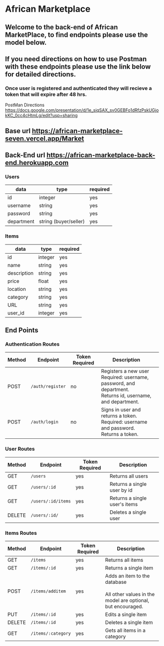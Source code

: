 # African Marketplace

## Welcome to the back-end of African MarketPlace, to find endpoints please use the model below.

## If you need directions on how to use Postman with these endpoints please use the link below for detailed directions.

### Once user is registered and authenticated they will recieve a token that will expire after 48 hrs.

PostMan Directions https://docs.google.com/presentation/d/1e_siqSAX_sv0GEBFo1dRfzPskUGjokKC_0cc4cHtmLg/edit?usp=sharing

## Base url https://african-marketplace-seven.vercel.app/Market

## Back-End url https://african-marketplace-back-end.herokuapp.com

### Users

| data       | type                  | required |
| ---------- | --------------------- | -------- |
| id         | integer               | yes      |
| username   | string                | yes      |
| password   | string                | yes      |
| department | string (buyer/seller) | yes      |

### Items

| data        | type    | required |
| ----------- | ------- | -------- |
| id          | integer | yes      |
| name        | string  | yes      |
| description | string  | yes      |
| price       | float   | yes      |
| location    | string  | yes      |
| category    | string  | yes      |
| URL         | string  | yes      |
| user_id     | integer | yes      |

## End Points

### Authentication Routes

| Method | Endpoint         | Token Required | Description                                                                                                       |     |
| ------ | ---------------- | -------------- | ----------------------------------------------------------------------------------------------------------------- | --- |
| POST   | `/auth/register` | no             | Registers a new user <br> Required: username, password, and department. <br>Returns id, username, and department. |
| POST   | `/auth/login`    | no             | Signs in user and returns a token.<br> Required: username and password.<br> Returns a token.                      |

### User Routes

| Method | Endpoint           | Token Required | Description                   |
| ------ | ------------------ | -------------- | ----------------------------- |
| GET    | `/users`           | yes            | Returns all users             |
| GET    | `/users/:id`       | yes            | Returns a single user by id   |
| GET    | `/users/:id/items` | yes            | Returns a single user's items |
| DELETE | `/users/:id/`      | yes            | Deletes a single user         |

### Items Routes

| Method | Endpoint           | Token Required | Description                                                                                        |
| ------ | ------------------ | -------------- | -------------------------------------------------------------------------------------------------- |
| GET    | `/items`           | yes            | Returns all items                                                                                  |
| GET    | `/items/:id`       | yes            | Returns a single item                                                                              |
| POST   | `/items/additem`   | yes            | Adds an item to the database <br> <br> All other values in the model are optional, but encouraged. |
| PUT    | `/items/:id`       | yes            | Edits a single item                                                                                |
| DELETE | `/items/:id`       | yes            | Deletes a single item                                                                              |
| GET    | `/items/:category` | yes            | Gets all items in a category                                                                       |
